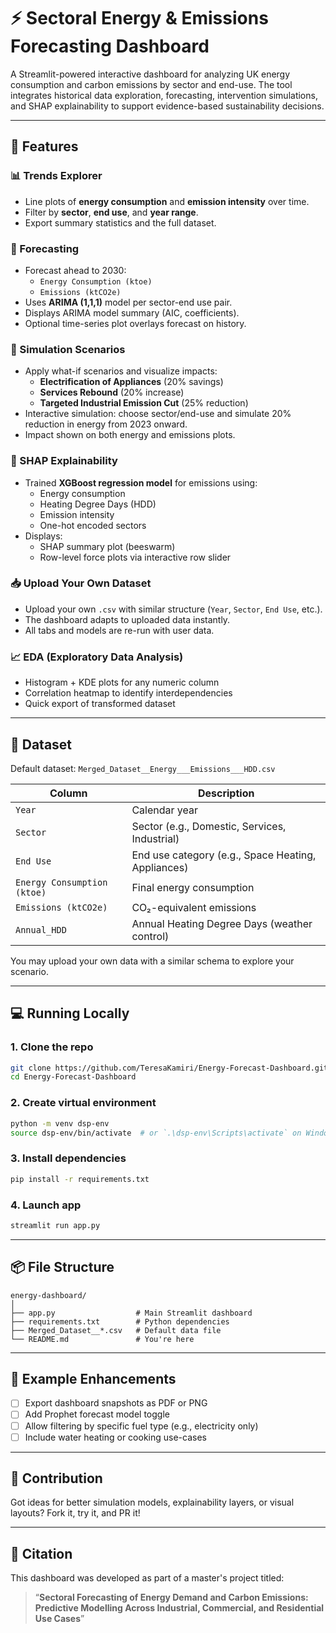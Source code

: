 
# ⚡ Sectoral Energy & Emissions Forecasting Dashboard

A Streamlit-powered interactive dashboard for analyzing UK energy consumption and carbon emissions by sector and end-use. The tool integrates historical data exploration, forecasting, intervention simulations, and SHAP explainability to support evidence-based sustainability decisions.

---

## 🚀 Features

### 📊 Trends Explorer
- Line plots of **energy consumption** and **emission intensity** over time.
- Filter by **sector**, **end use**, and **year range**.
- Export summary statistics and the full dataset.

### 🔮 Forecasting
- Forecast ahead to 2030:
  - `Energy Consumption (ktoe)`
  - `Emissions (ktCO2e)`
- Uses **ARIMA (1,1,1)** model per sector-end use pair.
- Displays ARIMA model summary (AIC, coefficients).
- Optional time-series plot overlays forecast on history.

### 🧪 Simulation Scenarios
- Apply what-if scenarios and visualize impacts:
  - **Electrification of Appliances** (20% savings)
  - **Services Rebound** (20% increase)
  - **Targeted Industrial Emission Cut** (25% reduction)
- Interactive simulation: choose sector/end-use and simulate 20% reduction in energy from 2023 onward.
- Impact shown on both energy and emissions plots.

### 🧠 SHAP Explainability
- Trained **XGBoost regression model** for emissions using:
  - Energy consumption
  - Heating Degree Days (HDD)
  - Emission intensity
  - One-hot encoded sectors
- Displays:
  - SHAP summary plot (beeswarm)
  - Row-level force plots via interactive row slider

### 📥 Upload Your Own Dataset
- Upload your own `.csv` with similar structure (`Year`, `Sector`, `End Use`, etc.).
- The dashboard adapts to uploaded data instantly.
- All tabs and models are re-run with user data.

### 📈 EDA (Exploratory Data Analysis)
- Histogram + KDE plots for any numeric column
- Correlation heatmap to identify interdependencies
- Quick export of transformed dataset

---

## 🧬 Dataset

Default dataset: `Merged_Dataset__Energy___Emissions___HDD.csv`

| Column | Description |
|--------|-------------|
| `Year` | Calendar year |
| `Sector` | Sector (e.g., Domestic, Services, Industrial) |
| `End Use` | End use category (e.g., Space Heating, Appliances) |
| `Energy Consumption (ktoe)` | Final energy consumption |
| `Emissions (ktCO2e)` | CO₂-equivalent emissions |
| `Annual_HDD` | Annual Heating Degree Days (weather control) |

You may upload your own data with a similar schema to explore your scenario.

---

## 💻 Running Locally

### 1. Clone the repo

```bash
git clone https://github.com/TeresaKamiri/Energy-Forecast-Dashboard.git
cd Energy-Forecast-Dashboard
```

### 2. Create virtual environment

```bash
python -m venv dsp-env
source dsp-env/bin/activate  # or `.\dsp-env\Scripts\activate` on Windows
```

### 3. Install dependencies

```bash
pip install -r requirements.txt
```

### 4. Launch app

```bash
streamlit run app.py
```

---

## 📦 File Structure

```
energy-dashboard/
│
├── app.py                  # Main Streamlit dashboard
├── requirements.txt        # Python dependencies
├── Merged_Dataset__*.csv   # Default data file
└── README.md               # You're here
```

---

## 📌 Example Enhancements

- [ ] Export dashboard snapshots as PDF or PNG
- [ ] Add Prophet forecast model toggle
- [ ] Allow filtering by specific fuel type (e.g., electricity only)
- [ ] Include water heating or cooking use-cases

---

## 🤝 Contribution

Got ideas for better simulation models, explainability layers, or visual layouts? Fork it, try it, and PR it!

---

## 🧠 Citation

This dashboard was developed as part of a master's project titled:

> “**Sectoral Forecasting of Energy Demand and Carbon Emissions: Predictive Modelling Across Industrial, Commercial, and Residential Use Cases**”
